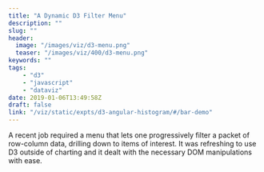 ```yaml
---
title: "A Dynamic D3 Filter Menu"
description: ""
slug: ""
header:
  image: "/images/viz/d3-menu.png"
  teaser: "/images/viz/400/d3-menu.png"
keywords: ""
tags:
    - "d3"
    - "javascript"
    - "dataviz"
date: 2019-01-06T13:49:58Z
draft: false
link: "/viz/static/expts/d3-angular-histogram/#/bar-demo"
---
```

A recent job required a menu that lets one progressively filter
a packet of row-column data, drilling down to items of interest. It was refreshing
to use D3 outside of charting and it dealt with the necessary DOM manipulations
with ease.
